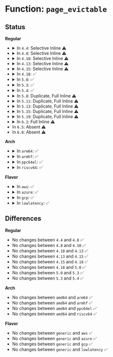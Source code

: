# Function: <code>page_evictable</code>

## Status
<b>Regular</b>
<ul>
<li>
<details>
<summary>In <code>4.4</code>: Selective Inline ⚠️</summary>

```c
int page_evictable(struct page *page);
```

**Collision:** Unique Global

**Inline:** Selective

**Transformation:** False

**Instances:**

```
In mm/vmscan.c (ffffffff811a2c50)
Location: mm/vmscan.c:3832
Inline: True
Direct callers:
  - mm/vmscan.c:putback_lru_page
  - mm/vmscan.c:putback_lru_page
  - mm/vmscan.c:shrink_page_list
  - mm/vmscan.c:putback_inactive_pages
  - mm/vmscan.c:shrink_active_list
  - mm/vmscan.c:check_move_unevictable_pages
  - mm/mlock.c:__munlock_pagevec
```
**Symbols:**

```
ffffffff811a2c50-ffffffff811a2c85: page_evictable (STB_GLOBAL)
```
</details>
</li>
<li>
<details>
<summary>In <code>4.8</code>: Selective Inline ⚠️</summary>

```c
int page_evictable(struct page *page);
```

**Collision:** Unique Global

**Inline:** Selective

**Transformation:** False

**Instances:**

```
In mm/vmscan.c (ffffffff811b9310)
Location: mm/vmscan.c:3816
Inline: True
Direct callers:
  - mm/vmscan.c:check_move_unevictable_pages
  - mm/vmscan.c:shrink_active_list
  - mm/vmscan.c:putback_inactive_pages
  - mm/vmscan.c:shrink_page_list
  - mm/vmscan.c:putback_lru_page
  - mm/vmscan.c:putback_lru_page
  - mm/mlock.c:__munlock_pagevec
```
**Symbols:**

```
ffffffff811b9310-ffffffff811b9353: page_evictable (STB_GLOBAL)
```
</details>
</li>
<li>
<details>
<summary>In <code>4.10</code>: Selective Inline ⚠️</summary>

```c
int page_evictable(struct page *page);
```

**Collision:** Unique Global

**Inline:** Selective

**Transformation:** False

**Instances:**

```
In mm/vmscan.c (ffffffff811c9950)
Location: mm/vmscan.c:3827
Inline: True
Direct callers:
  - mm/vmscan.c:check_move_unevictable_pages
  - mm/vmscan.c:shrink_active_list
  - mm/vmscan.c:putback_inactive_pages
  - mm/vmscan.c:shrink_page_list
  - mm/vmscan.c:putback_lru_page
  - mm/vmscan.c:putback_lru_page
  - mm/mlock.c:__munlock_pagevec
```
**Symbols:**

```
ffffffff811c9950-ffffffff811c9990: page_evictable (STB_GLOBAL)
```
</details>
</li>
<li>
<details>
<summary>In <code>4.13</code>: Selective Inline ⚠️</summary>

```c
int page_evictable(struct page *page);
```

**Collision:** Unique Global

**Inline:** Selective

**Transformation:** False

**Instances:**

```
In mm/vmscan.c (ffffffff811d23e0)
Location: mm/vmscan.c:3929
Inline: True
Direct callers:
  - mm/vmscan.c:check_move_unevictable_pages
  - mm/vmscan.c:shrink_active_list
  - mm/vmscan.c:putback_inactive_pages
  - mm/vmscan.c:shrink_page_list
  - mm/vmscan.c:putback_lru_page
  - mm/vmscan.c:putback_lru_page
  - mm/mlock.c:__munlock_pagevec
```
**Symbols:**

```
ffffffff811d23e0-ffffffff811d2420: page_evictable (STB_GLOBAL)
```
</details>
</li>
<li>
<details>
<summary>In <code>4.15</code>: Selective Inline ⚠️</summary>

```c
int page_evictable(struct page *page);
```

**Collision:** Unique Global

**Inline:** Selective

**Transformation:** False

**Instances:**

```
In mm/vmscan.c (ffffffff811e7880)
Location: mm/vmscan.c:3952
Inline: True
Direct callers:
  - mm/vmscan.c:check_move_unevictable_pages
  - mm/vmscan.c:shrink_active_list
  - mm/vmscan.c:putback_inactive_pages
  - mm/vmscan.c:shrink_page_list
  - mm/vmscan.c:putback_lru_page
  - mm/vmscan.c:putback_lru_page
  - mm/mlock.c:__munlock_pagevec
```
**Symbols:**

```
ffffffff811e7880-ffffffff811e78c0: page_evictable (STB_GLOBAL)
```
</details>
</li>
<li>
<details>
<summary>In <code>4.18</code>: ✅</summary>

```c
int page_evictable(struct page *page);
```

**Collision:** Unique Global

**Inline:** No

**Transformation:** False

**Instances:**

```
In mm/vmscan.c (ffffffff81208e10)
Location: mm/vmscan.c:3981
Inline: False
Direct callers:
  - mm/swap.c:__pagevec_lru_add_fn
  - mm/vmscan.c:check_move_unevictable_pages
  - mm/vmscan.c:shrink_active_list
  - mm/vmscan.c:putback_inactive_pages
  - mm/vmscan.c:shrink_page_list
  - mm/mlock.c:__munlock_pagevec
```
**Symbols:**

```
ffffffff81208e10-ffffffff81208e50: page_evictable (STB_GLOBAL)
```
</details>
</li>
<li>
<details>
<summary>In <code>5.0</code>: ✅</summary>

```c
int page_evictable(struct page *page);
```

**Collision:** Unique Global

**Inline:** No

**Transformation:** False

**Instances:**

```
In mm/vmscan.c (ffffffff8121baf0)
Location: mm/vmscan.c:4274
Inline: False
Direct callers:
  - mm/swap.c:__pagevec_lru_add_fn
  - mm/vmscan.c:check_move_unevictable_pages
  - mm/vmscan.c:shrink_active_list
  - mm/vmscan.c:putback_inactive_pages
  - mm/vmscan.c:shrink_page_list
  - mm/mlock.c:__munlock_pagevec
```
**Symbols:**

```
ffffffff8121baf0-ffffffff8121bb30: page_evictable (STB_GLOBAL)
```
</details>
</li>
<li>
<details>
<summary>In <code>5.3</code>: ✅</summary>

```c
int page_evictable(struct page *page);
```

**Collision:** Unique Global

**Inline:** No

**Transformation:** False

**Instances:**

```
In mm/vmscan.c (ffffffff8122b790)
Location: mm/vmscan.c:4232
Inline: False
Direct callers:
  - mm/swap.c:__pagevec_lru_add_fn
  - mm/vmscan.c:check_move_unevictable_pages
  - mm/vmscan.c:shrink_active_list
  - mm/vmscan.c:move_pages_to_lru
  - mm/vmscan.c:shrink_page_list
  - mm/mlock.c:__munlock_pagevec
```
**Symbols:**

```
ffffffff8122b790-ffffffff8122b7d3: page_evictable (STB_GLOBAL)
```
</details>
</li>
<li>
<details>
<summary>In <code>5.4</code>: ✅</summary>

```c
int page_evictable(struct page *page);
```

**Collision:** Unique Global

**Inline:** No

**Transformation:** False

**Instances:**

```
In mm/vmscan.c (ffffffff81239660)
Location: mm/vmscan.c:4318
Inline: False
Direct callers:
  - mm/swap.c:__pagevec_lru_add_fn
  - mm/vmscan.c:check_move_unevictable_pages
  - mm/vmscan.c:shrink_active_list
  - mm/vmscan.c:move_pages_to_lru
  - mm/vmscan.c:shrink_page_list
  - mm/mlock.c:__munlock_pagevec
```
**Symbols:**

```
ffffffff81239660-ffffffff812396a3: page_evictable (STB_GLOBAL)
```
</details>
</li>
<li>
<details>
<summary>In <code>5.8</code>: Duplicate, Full Inline ⚠️</summary>

**Collision:** Static Duplication

**Inline:** Full

**Transformation:** False

**Instances:**

```
In mm/swap.c (ffffffff8125f457)
Location: mm/internal.h:80
Inline: True
Inline callers:
  - mm/swap.c:__pagevec_lru_add_fn
```
```
In mm/vmscan.c (ffffffff812658a8)
Location: mm/internal.h:80
Inline: True
Inline callers:
  - mm/vmscan.c:check_move_unevictable_pages
  - mm/vmscan.c:shrink_active_list
  - mm/vmscan.c:shrink_page_list
```
```
In mm/mlock.c (ffffffff812966ca)
Location: mm/internal.h:80
Inline: True
Inline callers:
  - mm/mlock.c:__putback_lru_fast_prepare
```
</details>
</li>
<li>
<details>
<summary>In <code>5.11</code>: Duplicate, Full Inline ⚠️</summary>

**Collision:** Static Duplication

**Inline:** Full

**Transformation:** False

**Instances:**

```
In mm/swap.c (ffffffff81269a55)
Location: mm/internal.h:78
Inline: True
Inline callers:
  - mm/swap.c:__pagevec_lru_add_fn
```
```
In mm/vmscan.c (ffffffff812701f5)
Location: mm/internal.h:78
Inline: True
Inline callers:
  - mm/vmscan.c:check_move_unevictable_pages
  - mm/vmscan.c:shrink_active_list
  - mm/vmscan.c:move_pages_to_lru
  - mm/vmscan.c:shrink_page_list
```
```
In mm/mlock.c (ffffffff812a163e)
Location: mm/internal.h:78
Inline: True
Inline callers:
  - mm/mlock.c:__putback_lru_fast_prepare
```
</details>
</li>
<li>
<details>
<summary>In <code>5.13</code>: Duplicate, Full Inline ⚠️</summary>

**Collision:** Static Duplication

**Inline:** Full

**Transformation:** False

**Instances:**

```
In mm/swap.c (ffffffff8126d845)
Location: mm/internal.h:77
Inline: True
Inline callers:
  - mm/swap.c:__pagevec_lru_add_fn
```
```
In mm/vmscan.c (ffffffff81275ffd)
Location: mm/internal.h:77
Inline: True
Inline callers:
  - mm/vmscan.c:check_move_unevictable_pages
  - mm/vmscan.c:shrink_active_list
  - mm/vmscan.c:move_pages_to_lru
  - mm/vmscan.c:shrink_page_list
```
```
In mm/mlock.c (ffffffff812a73b2)
Location: mm/internal.h:77
Inline: True
Inline callers:
  - mm/mlock.c:__munlock_pagevec
```
</details>
</li>
<li>
<details>
<summary>In <code>5.15</code>: Duplicate, Full Inline ⚠️</summary>

**Collision:** Static Duplication

**Inline:** Full

**Transformation:** False

**Instances:**

```
In mm/swap.c (ffffffff812a9eb5)
Location: mm/internal.h:77
Inline: True
Inline callers:
  - mm/swap.c:__pagevec_lru_add_fn
```
```
In mm/vmscan.c (ffffffff812b2652)
Location: mm/internal.h:77
Inline: True
Inline callers:
  - mm/vmscan.c:check_move_unevictable_pages
  - mm/vmscan.c:shrink_active_list
  - mm/vmscan.c:move_pages_to_lru
  - mm/vmscan.c:shrink_page_list
```
```
In mm/mlock.c (ffffffff812e89ef)
Location: mm/internal.h:77
Inline: True
Inline callers:
  - mm/mlock.c:__munlock_pagevec
```
</details>
</li>
<li>
<details>
<summary>In <code>5.19</code>: Duplicate, Full Inline ⚠️</summary>

**Collision:** Static Duplication

**Inline:** Full

**Transformation:** False

**Instances:**

```
In mm/vmscan.c (ffffffff8130f434)
Location: mm/internal.h:142
Inline: True
Inline callers:
  - mm/vmscan.c:check_move_unevictable_pages
  - mm/vmscan.c:shrink_active_list
  - mm/vmscan.c:move_pages_to_lru
```
```
In mm/mlock.c (ffffffff8134ac5a)
Location: mm/internal.h:142
Inline: True
Inline callers:
  - mm/mlock.c:__munlock_page
  - mm/mlock.c:__mlock_new_page
  - mm/mlock.c:__mlock_page
```
</details>
</li>
<li>
<details>
<summary>In <code>6.2</code>: Full Inline ⚠️</summary>

**Collision:** Unique Static

**Inline:** Full

**Transformation:** False

**Instances:**

```
In mm/mlock.c (ffffffff813c384f)
Location: mm/internal.h:144
Inline: True
Inline callers:
  - mm/mlock.c:__munlock_page
  - mm/mlock.c:__mlock_new_page
  - mm/mlock.c:__mlock_page
```
</details>
</li>
<li>
In <code>6.5</code>: Absent ⚠️
</li>
<li>
In <code>6.8</code>: Absent ⚠️
</li>
</ul>
<b>Arch</b>
<ul>
<li>
<details>
<summary>In <code>arm64</code>: ✅</summary>

```c
int page_evictable(struct page *page);
```

**Collision:** Unique Global

**Inline:** No

**Transformation:** False

**Instances:**

```
In mm/vmscan.c (ffff8000102ca568)
Location: mm/vmscan.c:4318
Inline: False
Direct callers:
  - mm/swap.c:__pagevec_lru_add_fn
  - mm/swap.c:__pagevec_lru_add_fn
  - mm/vmscan.c:check_move_unevictable_pages
  - mm/vmscan.c:shrink_active_list
  - mm/vmscan.c:move_pages_to_lru
  - mm/vmscan.c:shrink_page_list
  - mm/mlock.c:__munlock_pagevec
```
**Symbols:**

```
ffff8000102ca568-ffff8000102ca5c8: page_evictable (STB_GLOBAL)
```
</details>
</li>
<li>
<details>
<summary>In <code>armhf</code>: ✅</summary>

```c
int page_evictable(struct page *page);
```

**Collision:** Unique Global

**Inline:** No

**Transformation:** False

**Instances:**

```
In mm/vmscan.c (c04f43a8)
Location: mm/vmscan.c:4318
Inline: False
Direct callers:
  - mm/swap.c:__pagevec_lru_add_fn
  - mm/vmscan.c:check_move_unevictable_pages
  - mm/vmscan.c:shrink_active_list
  - mm/vmscan.c:move_pages_to_lru
  - mm/vmscan.c:shrink_page_list
  - mm/mlock.c:__munlock_pagevec
```
**Symbols:**

```
c04f43a8-c04f43f8: page_evictable (STB_GLOBAL)
```
</details>
</li>
<li>
<details>
<summary>In <code>ppc64el</code>: ✅</summary>

```c
int page_evictable(struct page *page);
```

**Collision:** Unique Global

**Inline:** No

**Transformation:** False

**Instances:**

```
In mm/vmscan.c (c000000000387030)
Location: mm/vmscan.c:4318
Inline: False
Direct callers:
  - mm/swap.c:__pagevec_lru_add_fn
  - mm/vmscan.c:check_move_unevictable_pages
  - mm/vmscan.c:shrink_active_list
  - mm/vmscan.c:move_pages_to_lru
  - mm/vmscan.c:shrink_page_list
  - mm/mlock.c:__munlock_pagevec
```
**Symbols:**

```
c000000000387030-c0000000003870a8: page_evictable (STB_GLOBAL)
```
</details>
</li>
<li>
<details>
<summary>In <code>riscv64</code>: ✅</summary>

```c
int page_evictable(struct page *page);
```

**Collision:** Unique Global

**Inline:** No

**Transformation:** False

**Instances:**

```
In mm/vmscan.c (ffffffe0001e961e)
Location: mm/vmscan.c:4318
Inline: False
Direct callers:
  - mm/swap.c:__pagevec_lru_add_fn
  - mm/vmscan.c:check_move_unevictable_pages
  - mm/vmscan.c:shrink_active_list
  - mm/vmscan.c:move_pages_to_lru
  - mm/vmscan.c:shrink_page_list
  - mm/mlock.c:__munlock_pagevec
```
**Symbols:**

```
ffffffe0001e961e-ffffffe0001e966c: page_evictable (STB_GLOBAL)
```
</details>
</li>
</ul>
<b>Flavor</b>
<ul>
<li>
<details>
<summary>In <code>aws</code>: ✅</summary>

```c
int page_evictable(struct page *page);
```

**Collision:** Unique Global

**Inline:** No

**Transformation:** False

**Instances:**

```
In mm/vmscan.c (ffffffff81231cb0)
Location: mm/vmscan.c:4318
Inline: False
Direct callers:
  - mm/swap.c:__pagevec_lru_add_fn
  - mm/vmscan.c:check_move_unevictable_pages
  - mm/vmscan.c:shrink_active_list
  - mm/vmscan.c:move_pages_to_lru
  - mm/vmscan.c:shrink_page_list
  - mm/mlock.c:__munlock_pagevec
```
**Symbols:**

```
ffffffff81231cb0-ffffffff81231cf3: page_evictable (STB_GLOBAL)
```
</details>
</li>
<li>
<details>
<summary>In <code>azure</code>: ✅</summary>

```c
int page_evictable(struct page *page);
```

**Collision:** Unique Global

**Inline:** No

**Transformation:** False

**Instances:**

```
In mm/vmscan.c (ffffffff81224d70)
Location: mm/vmscan.c:4318
Inline: False
Direct callers:
  - mm/swap.c:__pagevec_lru_add_fn
  - mm/vmscan.c:check_move_unevictable_pages
  - mm/vmscan.c:shrink_active_list
  - mm/vmscan.c:move_pages_to_lru
  - mm/vmscan.c:shrink_page_list
  - mm/mlock.c:__munlock_pagevec
```
**Symbols:**

```
ffffffff81224d70-ffffffff81224db3: page_evictable (STB_GLOBAL)
```
</details>
</li>
<li>
<details>
<summary>In <code>gcp</code>: ✅</summary>

```c
int page_evictable(struct page *page);
```

**Collision:** Unique Global

**Inline:** No

**Transformation:** False

**Instances:**

```
In mm/vmscan.c (ffffffff8122fa50)
Location: mm/vmscan.c:4318
Inline: False
Direct callers:
  - mm/swap.c:__pagevec_lru_add_fn
  - mm/vmscan.c:check_move_unevictable_pages
  - mm/vmscan.c:shrink_active_list
  - mm/vmscan.c:move_pages_to_lru
  - mm/vmscan.c:shrink_page_list
  - mm/mlock.c:__munlock_pagevec
```
**Symbols:**

```
ffffffff8122fa50-ffffffff8122fa93: page_evictable (STB_GLOBAL)
```
</details>
</li>
<li>
<details>
<summary>In <code>lowlatency</code>: ✅</summary>

```c
int page_evictable(struct page *page);
```

**Collision:** Unique Global

**Inline:** No

**Transformation:** False

**Instances:**

```
In mm/vmscan.c (ffffffff8123ee90)
Location: mm/vmscan.c:4318
Inline: False
Direct callers:
  - mm/swap.c:__pagevec_lru_add_fn
  - mm/vmscan.c:check_move_unevictable_pages
  - mm/vmscan.c:shrink_active_list
  - mm/vmscan.c:move_pages_to_lru
  - mm/vmscan.c:shrink_page_list
  - mm/mlock.c:__munlock_pagevec
```
**Symbols:**

```
ffffffff8123ee90-ffffffff8123eeea: page_evictable (STB_GLOBAL)
```
</details>
</li>
</ul>

## Differences
<b>Regular</b>
<ul>
<li>
No changes between <code>4.4</code> and <code>4.8</code> ✅
</li>
<li>
No changes between <code>4.8</code> and <code>4.10</code> ✅
</li>
<li>
No changes between <code>4.10</code> and <code>4.13</code> ✅
</li>
<li>
No changes between <code>4.13</code> and <code>4.15</code> ✅
</li>
<li>
No changes between <code>4.15</code> and <code>4.18</code> ✅
</li>
<li>
No changes between <code>4.18</code> and <code>5.0</code> ✅
</li>
<li>
No changes between <code>5.0</code> and <code>5.3</code> ✅
</li>
<li>
No changes between <code>5.3</code> and <code>5.4</code> ✅
</li>
</ul>
<b>Arch</b>
<ul>
<li>
No changes between <code>amd64</code> and <code>arm64</code> ✅
</li>
<li>
No changes between <code>amd64</code> and <code>armhf</code> ✅
</li>
<li>
No changes between <code>amd64</code> and <code>ppc64el</code> ✅
</li>
<li>
No changes between <code>amd64</code> and <code>riscv64</code> ✅
</li>
</ul>
<b>Flavor</b>
<ul>
<li>
No changes between <code>generic</code> and <code>aws</code> ✅
</li>
<li>
No changes between <code>generic</code> and <code>azure</code> ✅
</li>
<li>
No changes between <code>generic</code> and <code>gcp</code> ✅
</li>
<li>
No changes between <code>generic</code> and <code>lowlatency</code> ✅
</li>
</ul>
